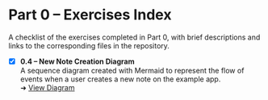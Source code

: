 # Part 0 – Exercises Index

A checklist of the exercises completed in Part 0, with brief descriptions and links to the corresponding files in the repository.

- [x] **0.4 – New Note Creation Diagram**  
  A sequence diagram created with Mermaid to represent the flow of events when a user creates a new note on the example app.  
  ➜ [View Diagram](./0.4_sequence_diagram/add_note_diagram.md)
